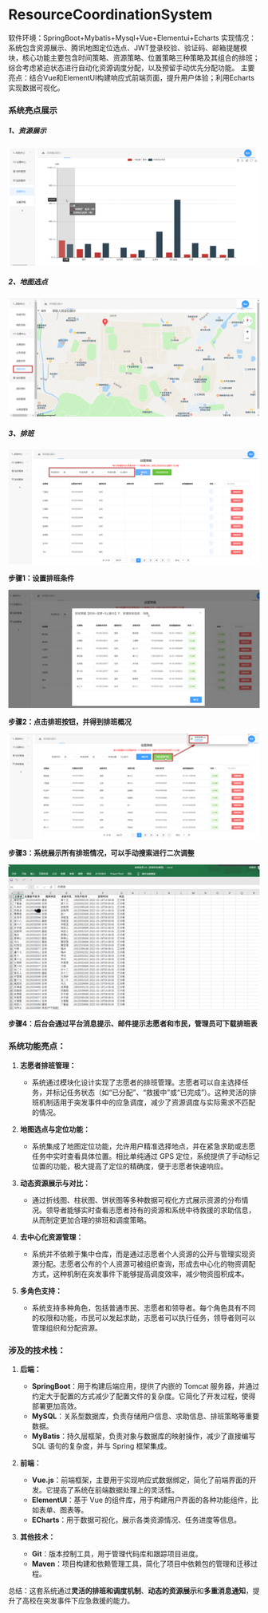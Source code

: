 # ResourceCoordinationSystem

软件环境：SpringBoot+Mybatis+Mysql+Vue+Elementui+Echarts 实现情况：系统包含资源展示、腾讯地图定位选点、JWT登录校验、验证码、邮箱提醒模块，核心功能主要包含时间策略、资源策略、位置策略三种策略及其组合的排班；综合考虑紧迫状态进行自动化资源调度分配，以及预留手动优先分配功能。
主要亮点：结合Vue和ElementUI构建响应式前端页面，提升用户体验；利用Echarts实现数据可视化。

### 系统亮点展示

##### 1、资源展示

![Alt text](images/showResource.png)

##### 2、地图选点
![Alt text](images/location.png)


##### 3、排班

![Alt text](images/arrange1.png)

**步骤1：设置排班条件**

![Alt text](images/arrange2.png)

**步骤2：点击排班按钮，并得到排班概况**

![Alt text](images/arrange3.png)

**步骤3：系统展示所有排班情况，可以手动搜索进行二次调整**

![Alt text](images/arrange4.png)

**步骤4：后台会通过平台消息提示、邮件提示志愿者和市民，管理员可下载排班表**


### 系统功能亮点：

1. **志愿者排班管理：**
   - 系统通过模块化设计实现了志愿者的排班管理。志愿者可以自主选择任务，并标记任务状态（如“已分配”、“救援中”或“已完成”）。这种灵活的排班机制适用于突发事件中的应急调度，减少了资源调度与实际需求不匹配的情况。

2. **地图选点与定位功能：**
   - 系统集成了地图定位功能，允许用户精准选择地点，并在紧急求助或志愿任务中实时查看具体位置。相比单纯通过 GPS 定位，系统提供了手动标记位置的功能，极大提高了定位的精确度，便于志愿者快速响应。

3. **动态资源展示与对比：**
   - 通过折线图、柱状图、饼状图等多种数据可视化方式展示资源的分布情况。领导者能够实时查看志愿者持有的资源和系统中待救援的求助信息，从而制定更加合理的排班和调度策略。

4. **去中心化资源管理：**
   - 系统并不依赖于集中仓库，而是通过志愿者个人资源的公开与管理实现资源分配。志愿者公布的个人资源可被组织查询，形成去中心化的物资调配方式，这种机制在突发事件下能够提高调度效率，减少物资囤积成本。

5. **多角色支持：**
   - 系统支持多种角色，包括普通市民、志愿者和领导者。每个角色具有不同的权限和功能，市民可以发起求助，志愿者可以执行任务，领导者则可以管理组织和分配资源。

### 涉及的技术栈：

1. **后端：**
   - **SpringBoot**：用于构建后端应用，提供了内嵌的 Tomcat 服务器，并通过约定大于配置的方式减少了配置文件的复杂度。它简化了开发过程，使得部署更加高效。
   - **MySQL**：关系型数据库，负责存储用户信息、求助信息、排班策略等重要数据。
   - **MyBatis**：持久层框架，负责对象与数据库的映射操作，减少了直接编写 SQL 语句的复杂度，并与 Spring 框架集成。

2. **前端：**
   - **Vue.js**：前端框架，主要用于实现响应式数据绑定，简化了前端界面的开发。它提高了系统在前端数据处理上的灵活性。
   - **ElementUI**：基于 Vue 的组件库，用于构建用户界面的各种功能组件，比如表单、图表等。
   - **ECharts**：用于数据可视化，展示各类资源情况、任务进度等信息。

3. **其他技术：**
   - **Git**：版本控制工具，用于管理代码库和跟踪项目进度。
   - **Maven**：项目构建和依赖管理工具，简化了项目中依赖包的管理和迁移过程。

总结：这套系统通过**灵活的排班和调度机制**、**动态的资源展示**和**多重消息通知**，提升了高校在突发事件下应急救援的能力。
